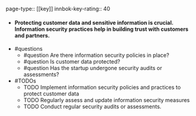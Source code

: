 page-type:: [[key]]
innbok-key-rating:: 40
- #### Protecting customer data and sensitive information is crucial. Information security practices help in building trust with customers and partners.
- #questions
  - #question Are there information security policies in place?
  - #question Is customer data protected?
  - #question Has the startup undergone security audits or assessments?
- #TODOs
  - TODO Implement information security policies and practices to protect customer data
  - TODO  Regularly assess and update information security measures
  - TODO  Conduct regular security audits or assessments.



